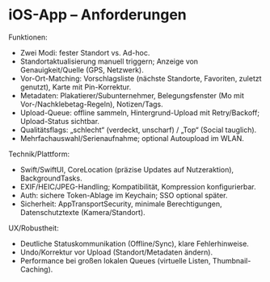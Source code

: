 # iOS-App – Anforderungen

Funktionen:
- Zwei Modi: fester Standort vs. Ad-hoc.
- Standortaktualisierung manuell triggern; Anzeige von Genauigkeit/Quelle (GPS, Netzwerk).
- Vor-Ort-Matching: Vorschlagsliste (nächste Standorte, Favoriten, zuletzt genutzt), Karte mit Pin-Korrektur.
- Metadaten: Plakatierer/Subunternehmer, Belegungsfenster (Mo mit Vor-/Nachklebetag-Regeln), Notizen/Tags.
- Upload-Queue: offline sammeln, Hintergrund-Upload mit Retry/Backoff; Upload-Status sichtbar.
- Qualitätsflags: „schlecht“ (verdeckt, unscharf) / „Top“ (Social tauglich).
- Mehrfachauswahl/Serienaufnahme; optional Autoupload im WLAN.

Technik/Plattform:
- Swift/SwiftUI, CoreLocation (präzise Updates auf Nutzeraktion), BackgroundTasks.
- EXIF/HEIC/JPEG-Handling; Kompatibilität, Kompression konfigurierbar.
- Auth: sichere Token-Ablage im Keychain; SSO optional später.
- Sicherheit: AppTransportSecurity, minimale Berechtigungen, Datenschutztexte (Kamera/Standort).

UX/Robustheit:
- Deutliche Statuskommunikation (Offline/Sync), klare Fehlerhinweise.
- Undo/Korrektur vor Upload (Standort/Metadaten ändern).
- Performance bei großen lokalen Queues (virtuelle Listen, Thumbnail-Caching).

